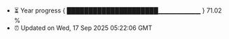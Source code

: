 - ⏳ Year progress { █████████████████████▁▁▁▁▁▁▁▁▁ } 71.02 %
- ⏰ Updated on Wed, 17 Sep 2025 05:22:06 GMT

